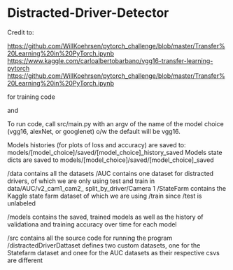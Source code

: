 # Distracted-Driver-Detector

Credit to:

https://github.com/WillKoehrsen/pytorch_challenge/blob/master/Transfer%20Learning%20in%20PyTorch.ipynb
https://www.kaggle.com/carloalbertobarbano/vgg16-transfer-learning-pytorch
https://github.com/WillKoehrsen/pytorch_challenge/blob/master/Transfer%20Learning%20in%20PyTorch.ipynb


for training code

and 


To run code, call src/main.py with an argv of the name of the model choice (vgg16, alexNet, or googlenet) o/w the default will be vgg16. 


Models histories (for plots of loss and accuracy) are saved to: models/[model_choice]/saved/[model_choice]_history_saved
Models state dicts are saved to models/[model_choice]/saved/[model_choice]_saved


/data contains all the datasets
    /AUC contains one dataset for distracted drivers, of which we are only using test and train in data/AUC/v2_cam1_cam2_ split_by_driver/Camera 1
    /StateFarm contains the Kaggle state farm dataset of which we are using /train since /test is unlabeled

/models contains the saved, trained models as well as the history of validationa and training accuracy over time for each model

/src contains all the source code for running the program
/distractedDriverDattaset defines two custom datasets, one for the Statefarm dataset and onee for the AUC datasets as their respective csvs are different


